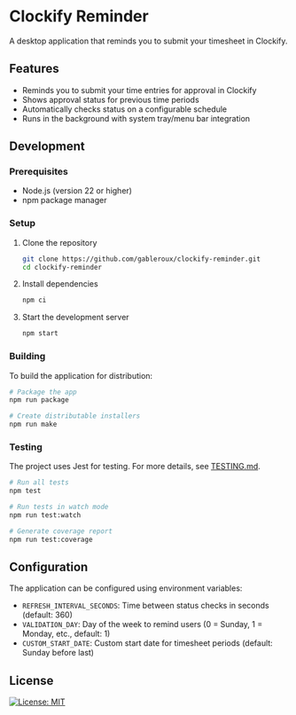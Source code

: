 # Clockify Reminder

A desktop application that reminds you to submit your timesheet in Clockify.

## Features

- Reminds you to submit your time entries for approval in Clockify
- Shows approval status for previous time periods
- Automatically checks status on a configurable schedule
- Runs in the background with system tray/menu bar integration

## Development

### Prerequisites

- Node.js (version 22 or higher)
- npm package manager

### Setup

1. Clone the repository
   ```bash
   git clone https://github.com/gableroux/clockify-reminder.git
   cd clockify-reminder
   ```

2. Install dependencies
   ```bash
   npm ci
   ```

3. Start the development server
   ```bash
   npm start
   ```

### Building

To build the application for distribution:

```bash
# Package the app
npm run package

# Create distributable installers
npm run make
```

### Testing

The project uses Jest for testing. For more details, see [TESTING.md](TESTING.md).

```bash
# Run all tests
npm test

# Run tests in watch mode
npm run test:watch

# Generate coverage report
npm run test:coverage
```

## Configuration

The application can be configured using environment variables:

- `REFRESH_INTERVAL_SECONDS`: Time between status checks in seconds (default: 360)
- `VALIDATION_DAY`: Day of the week to remind users (0 = Sunday, 1 = Monday, etc., default: 1)
- `CUSTOM_START_DATE`: Custom start date for timesheet periods (default: Sunday before last)

## License

[![License: MIT](https://img.shields.io/badge/License-MIT-yellow.svg)](LICENSE.md)
